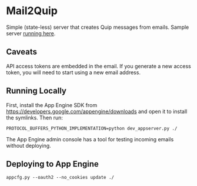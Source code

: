 # Mail2Quip

Simple (state-less) server that creates Quip messages from emails. Sample server [running here](http://mail2quip.appspot.com/).

## Caveats

API access tokens are embedded in the email. If you generate a new access token, you will need to start using a new email address.

## Running Locally

First, install the App Engine SDK from https://developers.google.com/appengine/downloads and open it to install the symlinks.  Then run:

```
PROTOCOL_BUFFERS_PYTHON_IMPLEMENTATION=python dev_appserver.py ./
```

The App Engine admin console has a tool for testing incoming emails without deploying.

## Deploying to App Engine

```
appcfg.py --oauth2 --no_cookies update ./
```
